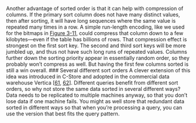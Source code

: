 Another advantage of sorted order is that it can help with compression of columns. If the primary
sort column does not have many distinct values, then after sorting, it will have long sequences
where the same value is repeated many times in a row. A simple run-length encoding, like we used for
the bitmaps in [Figure 3-11](#fig_bitmap_index), could compress that column down to a few kilobytes—even if
the table has billions of rows. That compression effect is strongest on the first sort key. The second and third sort keys will be
more jumbled up, and thus not have such long runs of repeated values. Columns further down the
sorting priority appear in essentially random order, so they probably won’t compress as well. But
having the first few columns sorted is still a win overall. ### Several different sort orders 
A clever extension of this idea was introduced in C-Store and adopted in the commercial data
warehouse Vertica [[61](ch03.html#Stonebraker2005uf),
[62](ch03.html#Lamb2012ub)].
Different queries benefit from different sort orders, so why not store the same data sorted in
several different ways? Data needs to be replicated to multiple machines anyway, so that you don’t
lose data if one machine fails. You might as well store that redundant data sorted in different
ways so that when you’re processing a query, you can use the version that best fits the query
pattern.
